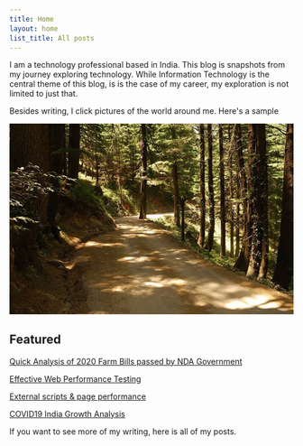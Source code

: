 ```yaml
---
title: Home
layout: home
list_title: All posts
---
```


I am a technology professional based in India. This blog is snapshots from my journey exploring technology. While Information Technology is the central theme of this blog, is is the case of my career, my exploration is not limited to just that.

Besides writing, I click pictures of the world around me. Here's a sample

![Sample](resources/path.jpg)

## Featured

[Quick Analysis of 2020 Farm Bills passed by NDA Government](https://www.setia.in/2020/10/04/farm-bills-assessment.html)

[Effective Web Performance Testing](2019/08/15/effective-web-performance-testing)

[External scripts & page performance](2016/05/25/what-external-scripts-gotta-do-with-page-performance)

[COVID19 India Growth Analysis](2020/05/13/covid19-india-growth-analysis)

If you want to see more of my writing, here is all of my posts.